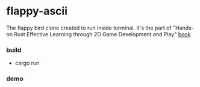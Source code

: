 # flappy-ascii

The flappy bird clone created to run inside terminal. It's the part of 
"Hands-on Rust Effective Learning through 2D Game Development and Play" [book](https://hands-on-rust.com/) 

### build
* cargo run

### demo


